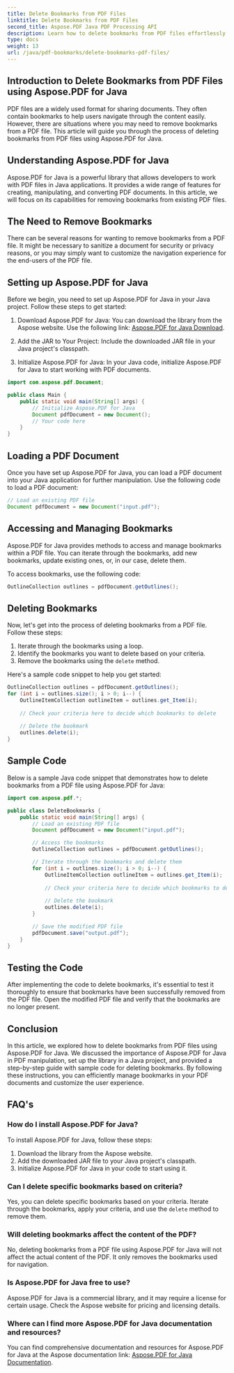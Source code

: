 ```yaml
---
title: Delete Bookmarks from PDF Files
linktitle: Delete Bookmarks from PDF Files
second_title: Aspose.PDF Java PDF Processing API
description: Learn how to delete bookmarks from PDF files effortlessly using Aspose.PDF for Java. Our step-by-step guide and sample code make it simple.
type: docs
weight: 13
url: /java/pdf-bookmarks/delete-bookmarks-pdf-files/
---
```


## Introduction to Delete Bookmarks from PDF Files using Aspose.PDF for Java

PDF files are a widely used format for sharing documents. They often contain bookmarks to help users navigate through the content easily. However, there are situations where you may need to remove bookmarks from a PDF file. This article will guide you through the process of deleting bookmarks from PDF files using Aspose.PDF for Java.

## Understanding Aspose.PDF for Java

Aspose.PDF for Java is a powerful library that allows developers to work with PDF files in Java applications. It provides a wide range of features for creating, manipulating, and converting PDF documents. In this article, we will focus on its capabilities for removing bookmarks from existing PDF files.

## The Need to Remove Bookmarks

There can be several reasons for wanting to remove bookmarks from a PDF file. It might be necessary to sanitize a document for security or privacy reasons, or you may simply want to customize the navigation experience for the end-users of the PDF file.

## Setting up Aspose.PDF for Java

Before we begin, you need to set up Aspose.PDF for Java in your Java project. Follow these steps to get started:

1. Download Aspose.PDF for Java: You can download the library from the Aspose website. Use the following link: [Aspose.PDF for Java Download](https://releases.aspose.com/pdf/java/).

2. Add the JAR to Your Project: Include the downloaded JAR file in your Java project's classpath.

3. Initialize Aspose.PDF for Java: In your Java code, initialize Aspose.PDF for Java to start working with PDF documents.

```java
import com.aspose.pdf.Document;

public class Main {
    public static void main(String[] args) {
        // Initialize Aspose.PDF for Java
        Document pdfDocument = new Document();
        // Your code here
    }
}
```

## Loading a PDF Document

Once you have set up Aspose.PDF for Java, you can load a PDF document into your Java application for further manipulation. Use the following code to load a PDF document:

```java
// Load an existing PDF file
Document pdfDocument = new Document("input.pdf");
```

## Accessing and Managing Bookmarks

Aspose.PDF for Java provides methods to access and manage bookmarks within a PDF file. You can iterate through the bookmarks, add new bookmarks, update existing ones, or, in our case, delete them.

To access bookmarks, use the following code:

```java
OutlineCollection outlines = pdfDocument.getOutlines();
```

## Deleting Bookmarks

Now, let's get into the process of deleting bookmarks from a PDF file. Follow these steps:

1. Iterate through the bookmarks using a loop.
2. Identify the bookmarks you want to delete based on your criteria.
3. Remove the bookmarks using the `delete` method.

Here's a sample code snippet to help you get started:

```java
OutlineCollection outlines = pdfDocument.getOutlines();
for (int i = outlines.size(); i > 0; i--) {
    OutlineItemCollection outlineItem = outlines.get_Item(i);
    
    // Check your criteria here to decide which bookmarks to delete
    
    // Delete the bookmark
    outlines.delete(i);
}
```

## Sample Code

Below is a sample Java code snippet that demonstrates how to delete bookmarks from a PDF file using Aspose.PDF for Java:

```java
import com.aspose.pdf.*;

public class DeleteBookmarks {
    public static void main(String[] args) {
        // Load an existing PDF file
        Document pdfDocument = new Document("input.pdf");

        // Access the bookmarks
        OutlineCollection outlines = pdfDocument.getOutlines();

        // Iterate through the bookmarks and delete them
        for (int i = outlines.size(); i > 0; i--) {
            OutlineItemCollection outlineItem = outlines.get_Item(i);
            
            // Check your criteria here to decide which bookmarks to delete
            
            // Delete the bookmark
            outlines.delete(i);
        }

        // Save the modified PDF file
        pdfDocument.save("output.pdf");
    }
}
```

## Testing the Code

After implementing the code to delete bookmarks, it's essential to test it thoroughly to ensure that bookmarks have been successfully removed from the PDF file. Open the modified PDF file and verify that the bookmarks are no longer present.

## Conclusion

In this article, we explored how to delete bookmarks from PDF files using Aspose.PDF for Java. We discussed the importance of Aspose.PDF for Java in PDF manipulation, set up the library in a Java project, and provided a step-by-step guide with sample code for deleting bookmarks. By following these instructions, you can efficiently manage bookmarks in your PDF documents and customize the user experience.

## FAQ's

### How do I install Aspose.PDF for Java?

To install Aspose.PDF for Java, follow these steps:
1. Download the library from the Aspose website.
2. Add the downloaded JAR file to your Java project's classpath.
3. Initialize Aspose.PDF for Java in your code to start using it.

### Can I delete specific bookmarks based on criteria?

Yes, you can delete specific bookmarks based on your criteria. Iterate through the bookmarks, apply your criteria, and use the `delete` method to remove them.

### Will deleting bookmarks affect the content of the PDF?

No, deleting bookmarks from a PDF file using Aspose.PDF for Java will not affect the actual content of the PDF. It only removes the bookmarks used for navigation.

### Is Aspose.PDF for Java free to use?

Aspose.PDF for Java is a commercial library, and it may require a license for certain usage. Check the Aspose website for pricing and licensing details.

### Where can I find more Aspose.PDF for Java documentation and resources?

You can find comprehensive documentation and resources for Aspose.PDF for Java at the Aspose documentation link: [Aspose.PDF for Java Documentation](https://reference.aspose.com/pdf/java/).
